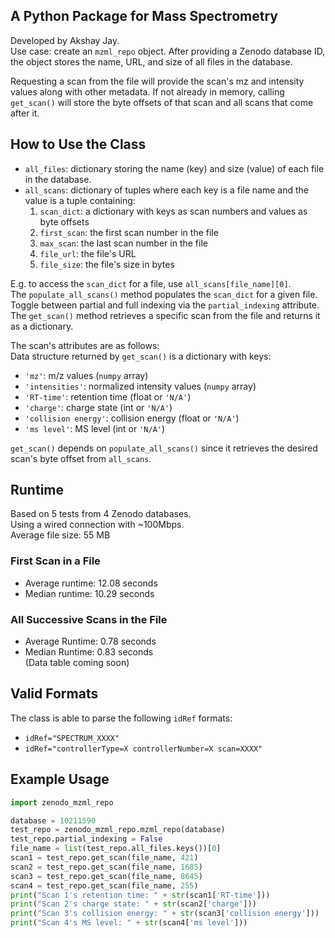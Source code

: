 ## A Python Package for Mass Spectrometry
Developed by Akshay Jay.  
Use case: create an `mzml_repo` object. After providing a Zenodo database ID, the object stores the name, URL, and size of all files in the database.

Requesting a scan from the file will provide the scan's mz and intensity values along with other metadata. If not already in memory, calling `get_scan()` will store the byte offsets of that scan and all scans that come after it.

## How to Use the Class

- `all_files`: dictionary storing the name (key) and size (value) of each file in the database.  
- `all_scans`: dictionary of tuples where each key is a file name and the value is a tuple containing:  
    1. `scan_dict`: a dictionary with keys as scan numbers and values as byte offsets  
    2. `first_scan`: the first scan number in the file  
    3. `max_scan`: the last scan number in the file  
    4. `file_url`: the file's URL  
    5. `file_size`: the file's size in bytes  

E.g. to access the `scan_dict` for a file, use `all_scans[file_name][0]`.  
The `populate_all_scans()` method populates the `scan_dict` for a given file.  
Toggle between partial and full indexing via the `partial_indexing` attribute.  
The `get_scan()` method retrieves a specific scan from the file and returns it as a dictionary.

The scan's attributes are as follows:  
Data structure returned by `get_scan()` is a dictionary with keys:  
- `'mz'`: m/z values (`numpy` array)  
- `'intensities'`: normalized intensity values (`numpy` array)  
- `'RT-time'`: retention time (float or `'N/A'`)  
- `'charge'`: charge state (int or `'N/A'`)  
- `'collision energy'`: collision energy (float or `'N/A'`)  
- `'ms level'`: MS level (int or `'N/A'`)  

`get_scan()` depends on `populate_all_scans()` since it retrieves the desired scan's byte offset from `all_scans`.

## Runtime

Based on 5 tests from 4 Zenodo databases.  
Using a wired connection with ~100Mbps.  
Average file size: 55 MB

### First Scan in a File

- Average runtime: 12.08 seconds  
- Median runtime: 10.29 seconds

### All Successive Scans in the File

- Average Runtime: 0.78 seconds  
- Median Runtime: 0.83 seconds  
(Data table coming soon)

## Valid Formats

The class is able to parse the following `idRef` formats:  
- `idRef="SPECTRUM_XXXX"`  
- `idRef="controllerType=X controllerNumber=X scan=XXXX"`

## Example Usage

```python
import zenodo_mzml_repo

database = 10211590
test_repo = zenodo_mzml_repo.mzml_repo(database)
test_repo.partial_indexing = False
file_name = list(test_repo.all_files.keys())[0]
scan1 = test_repo.get_scan(file_name, 421)
scan2 = test_repo.get_scan(file_name, 1685)
scan3 = test_repo.get_scan(file_name, 8645)
scan4 = test_repo.get_scan(file_name, 255)
print("Scan 1's retention time: " + str(scan1['RT-time']))
print("Scan 2's charge state: " + str(scan2['charge']))
print("Scan 3's collision energy: " + str(scan3['collision energy']))
print("Scan 4's MS level: " + str(scan4['ms level']))
```